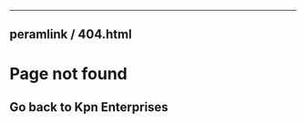 
-----
peramlink / 404.html
-----
<!DOCTYPE html>
<html>
  <head>
  <meta charset:"Utf=8">
    <title>Error 404</title>
  </head>
  <body>
    <h1>Page not found</h1> 
    <h2> Go back to Kpn Enterprises</h2>
  </body>

</html>
